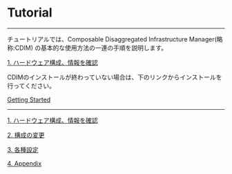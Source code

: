 # Tutorial

---

チュートリアルでは、Composable Disaggregated Infrastructure Manager(略称:CDIM) の基本的な使用方法の一連の手順を説明します。

[1. ハードウェア構成、情報を確認](view/README.md)

CDIMのインストールが終わっていない場合は、下のリンクからインストールを行ってください。

[Getting Started](../../getting-started/ja/README.md)

---

[1. ハードウェア構成、情報を確認](view/README.md)

[2. 構成の変更](layout/README.md)

[3. 各種設定](configuration/README.md)

[4. Appendix](appendix/README.md)